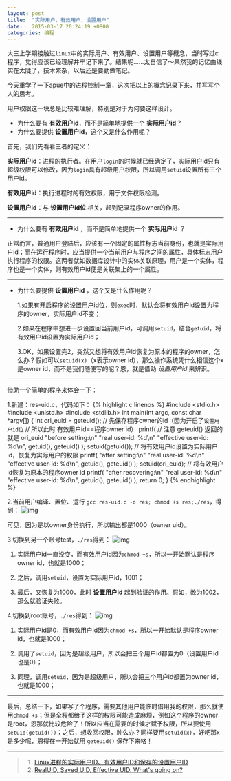 ```yaml
---
layout: post
title:  "实际用户，有效用户，设置用户"
date:   2015-03-17 20:24:19 +0800
categories: 编程
---
```


大三上学期接触过`linux`中的实际用户、有效用户、设置用户等概念，当时写过c程序，觉得应该已经理解并牢记下来了。结果呢……太自信了～果然我的记忆曲线实在太陡了，技术繁杂，以后还是要勤做笔记。

今天重学了一下apue中的进程控制一章，这次把以上的概念记录下来，并写写个人的思考。

用户权限这一块总是比较难理解，特别是对于为何要这样设计。

+ 为什么要有 __有效用户id__，而不是简单地提供一个 __实际用户id__？
+ 为什么要提供 __设置用户id__，这个又是什么作用呢？

首先，我们先看看三者的定义：

__实际用户id__：进程的执行者。在用户`login`的时候就已经确定了，实际用户id只有超级权限可以修改，因为`login`具有超级用户权限，所以调用`setuid`设置所有三个用户id。

__有效用户id__：执行进程时的有效权限，用于文件权限检测。

__设置用户id__：与 __设置用户id位__ 相关，起到记录程序owner的作用。

----

+ 为什么要有 __有效用户id__ ，而不是简单地提供一个 __实际用户id__ ？

正常而言，普通用户登陆后，应该有一个固定的属性标志当前身份，也就是实际用户id；而在运行程序时，应当提供一个当前用户与程序之间的属性，具体标志用户执行程序的权限。这两者就如数据库设计中的实体关联原理，用户是一个实体，程序也是一个实体，则有效用户id便是关联集上的一个属性。

----
+ 为什么要提供 __设置用户id__ ，这个又是什么作用呢？

    1.如果有开启程序的设置用户id位，则`exec`时，默认会将有效用户id设置为程序的owner，实际用户id不变；

    2.如果在程序中想进一步设置回当前用户id，可调用`setuid`，结合`getuid`，将有效用户id设置为实际用户id；

    3.OK，如果设置完2，突然又想将有效用户id恢复为原本的程序的owner，怎么办？假如可以`setuid(x)`（x表示owner id），那么操作系统凭什么相信这个x是owner id，而不是我们随便写的呢？恩，就是借助 _设置用户id_ 来辨识。

----
借助一个简单的程序来体会一下：

1.新建：res-uid.c，代码如下：
{% highlight c linenos %}
#include <stdio.h>
#include <unistd.h>
#include <stdlib.h>
int main(int argc, const char *argv[])
{
    int ori_euid = geteuid(); // 先保存程序owner的id（因为开启了`设置用户id位`
                              // 所以此时 有效用户id==程序owner id）
    printf( // 注意 geteuid() 返回的就是 ori_euid
            "before setting:\n"
            "real user-id: %d\n"
            "effective user-id: %d\n",
            getuid(),
            geteuid()
          );
    setuid(getuid()); // 将有效用户id设置为实际用户id，恢复为实际用户的权限
    printf(
            "after setting:\n"
            "real user-id: %d\n"
            "effective user-id: %d\n",
            getuid(),
            geteuid()
          );
    setuid(ori_euid); // 将有效用户id恢复为原本的程序owner id
    printf(
            "after recovering:\n"
            "real user-id: %d\n"
            "effective user-id: %d\n",
            getuid(),
            geteuid()
          );
    return 0;
}
{% endhighlight %}

2.当前用户编译、置位、运行 `gcc res-uid.c -o res; chmod +s res;./res`，得到：
![img](http://7vzry1.com1.z0.glb.clouddn.com/post/img/res-user-id-1.png)

可见，因为是以owner身份执行，所以输出都是1000（owner uid）。

3 切换到另一个账号test，`./res`得到：
![img](http://7vzry1.com1.z0.glb.clouddn.com/post/img/res-user-id-2.png)

1. 实际用户id一直没变，而有效用户id因为`chmod +s`，所以一开始默认是程序owner id，也就是1000；
   
2. 之后，调用`setuid`，设置为实际用户id，1001；
   
3. 最后，又恢复为1000，此时 __设置用户id__ 起到验证的作用。假如，改为1002，那么就验证失败。

4.切换到root账号，`./res`得到：
![img](http://7vzry1.com1.z0.glb.clouddn.com/post/img/res-user-id-3.png)

1. 实际用户id是0，而有效用户id因为`chmod +s`，所以一开始默认是程序owner id，也就是1000；

2. 调用了`setuid`，因为是超级用户，所以会把三个用户id都置为0（设置用户id也是0）；

3. 同理，调用`setuid`，因为是超级用户，所以会把三个用户id都置为owner id，也就是1000；

----
最后，总结一下，如果写了个程序，需要其他用户能临时借用我的权限，那么就使用`chmod +s`；但是全程都给予这样的权限可能造成麻烦，例如这个程序的owner是root，恩那就比较危险了！所以应当在需要的时候才赋予权限，所以要使用`setuid(getuid())`；之后，想收回权限，肿么办？同样要用`setuid(x)`，好吧那x是多少呢，恩得在一开始就用 `geteuid()` 保存下来咯！

----
> 1. [Linux进程的实际用户ID、有效用户ID和保存的设置用户ID](http://sse.hit.edu.cn/yz/index.php/three-user-ids-of-a-process-in-linux/)
> 2. [RealUID, Saved UID, Effective UID. What's going on?](http://stackoverflow.com/questions/8499296/realuid-saved-uid-effective-uid-whats-going-on)

